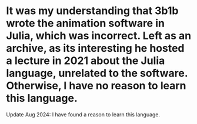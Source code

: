 # It was my understanding that 3b1b wrote the animation software in Julia, which was incorrect. Left as an archive, as its interesting he hosted a lecture in 2021 about the Julia language, unrelated to the software. Otherwise, I have no reason to learn this language.

Update Aug 2024: I have found a reason to learn this language.
